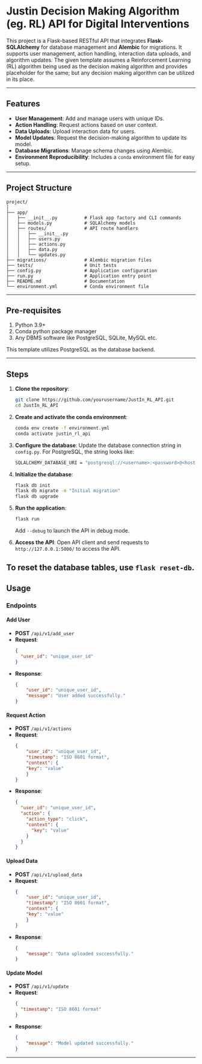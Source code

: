 # Justin Decision Making Algorithm (eg. RL) API for Digital Interventions

This project is a Flask-based RESTful API that integrates **Flask-SQLAlchemy** 
for database management and **Alembic** for migrations. It supports user 
management, action handling, interaction data uploads, and algorithm updates. 
The given template assumes a Reinforcement Learning (RL) algorithm being used 
as the decision making algorithm and provides placeholder for the same; but any 
decision making algorithm can be utilized in its place.

---

## Features

- **User Management**: Add and manage users with unique IDs.
- **Action Handling**: Request actions based on user context.
- **Data Uploads**: Upload interaction data for users.
- **Model Updates**: Request the decision-making algorithm to update its model.
- **Database Migrations**: Manage schema changes using Alembic.
- **Environment Reproducibility**: Includes a `conda` environment file for easy setup.


---

## **Project Structure**

```plaintext
project/
│
├── app/
│   ├── __init__.py          # Flask app factory and CLI commands
│   ├── models.py            # SQLAlchemy models
│   ├── routes/              # API route handlers
│   │   ├── __init__.py
│   │   ├── users.py
│   │   ├── actions.py
│   │   ├── data.py
│   │   └── updates.py
├── migrations/              # Alembic migration files
├── tests/                   # Unit tests
├── config.py                # Application configuration
├── run.py                   # Application entry point
├── README.md                # Documentation
└── environment.yml          # Conda environment file
```
---

## **Pre-requisites**
1. Python 3.9+
2. Conda python package manager
3. Any DBMS software like PostgreSQL, SQLite, MySQL etc.

This template utilizes PostgreSQL as the database backend.

---

## **Steps**

1. **Clone the repository**:
    ```sh
    git clone https://github.com/yourusername/JustIn_RL_API.git
    cd JustIn_RL_API
    ```

2. **Create and activate the conda environment**:
    ```sh
    conda env create -f environment.yml
    conda activate justin_rl_api
    ```

3. **Configure the database**:
    Update the database connection string in ```config.py```. For PostgreSQL, the string looks like:
    ```sh
    SQLALCHEMY_DATABASE_URI = "postgresql://<username>:<password>@<host>:<port>/<database>"
    ```

4. **Initialize the database**:
    ```sh
    flask db init
    flask db migrate -m "Initial migration"
    flask db upgrade
    ```
5. **Run the application**:
    ```sh
    flask run
    ```
    Add ```--debug``` to launch the API in debug mode.

6. **Access the API**:
    Open API client and send requests to `http://127.0.0.1:5000/` to access the API.


To reset the database tables, use ```flask reset-db```.
---

## **Usage**

### **Endpoints**

#### **Add User**
- **POST** `/api/v1/add_user`
- **Request**:
  ```json
  {
    "user_id": "unique_user_id"
  }
  ```
- **Response**:
  ```json
  {
      "user_id": "unique_user_id",
      "message": "User added successfully."
  }
  ```
#### **Request Action**
- **POST** `/api/v1/actions`
- **Request**:
  ```json
  {
      "user_id": "unique_user_id",
      "timestamp": "ISO 8601 format",
      "context": {
      "key": "value"
      }
  }
  ```
- **Response**:
  ```json
  {
    "user_id": "unique_user_id",
    "action": {
      "action_type": "click",
      "context": {
        "key": "value"
      }
    }
  }
  ```
#### **Upload Data**
- **POST** `/api/v1/upload_data`
- **Request**:
  ```json
  {
      "user_id": "unique_user_id",
      "timestamp": "ISO 8601 format",
      "context": {
      "key": "value"
      }
  }
  ```
- **Response**:
  ```json
  {
      "message": "Data uploaded successfully."
  }
  ```
#### **Update Model**
- **POST** `/api/v1/update`
- **Request**:
  ```json
  {
    "timestamp": "ISO 8601 format"
  }
  ```
- **Response**:
  ```json
  {
      "message": "Model updated successfully."
  }
  ```


---
